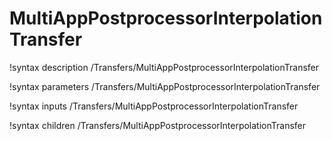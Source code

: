 <!-- MOOSE Documentation Stub: Remove this when content is added. -->

# MultiAppPostprocessorInterpolationTransfer
!syntax description /Transfers/MultiAppPostprocessorInterpolationTransfer

!syntax parameters /Transfers/MultiAppPostprocessorInterpolationTransfer

!syntax inputs /Transfers/MultiAppPostprocessorInterpolationTransfer

!syntax children /Transfers/MultiAppPostprocessorInterpolationTransfer
